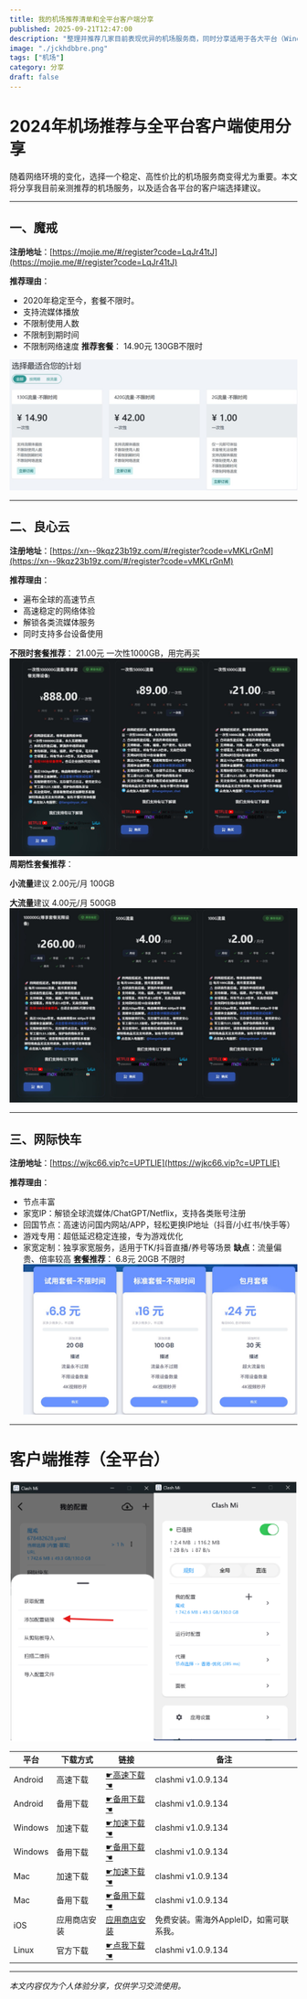 ```yaml
---
title: 我的机场推荐清单和全平台客户端分享
published: 2025-09-21T12:47:00
description: "整理并推荐几家目前表现优异的机场服务商，同时分享适用于各大平台（Windows、Mac、iOS、Android等）的客户端选择建议，所有内容仅供学习交流使用，欢迎理性参考。"
image: "./jckhdbbre.png"
tags: ["机场"]
category: 分享
draft: false
---
```

# 2024年机场推荐与全平台客户端使用分享

随着网络环境的变化，选择一个稳定、高性价比的机场服务商变得尤为重要。本文将分享我目前亲测推荐的机场服务，以及适合各平台的客户端选择建议。

---

## 一、魔戒

**注册地址**：[https://mojie.me/#/register?code=LqJr41tJ](https://mojie.me/#/register?code=LqJr41tJ)

**推荐理由**：
  - 2020年稳定至今，套餐不限时。
  - 支持流媒体播放
  - 不限制使用人数
  - 不限制到期时间
  - 不限制网络速度
**推荐套餐**：
14.90元 130GB不限时

![魔戒](./mojie.png)

---

## 二、良心云

**注册地址**：[https://xn--9kqz23b19z.com/#/register?code=vMKLrGnM](https://xn--9kqz23b19z.com/#/register?code=vMKLrGnM)

**推荐理由**：

  - 遍布全球的高速节点
  - 高速稳定的网络体验
  - 解锁各类流媒体服务
  - 同时支持多台设备使用
 
**不限时套餐推荐**：
21.00元 一次性1000GB，用完再买
![良心云](./liangxinyun1.png)
**周期性套餐推荐**：

**小流量**建议 2.00元/月 100GB

**大流量**建议 4.00元/月 500GB
![良心云](./liangxinyun2.png)

---

## 三、网际快车

**注册地址**：[https://wjkc66.vip?c=UPTLIE](https://wjkc66.vip?c=UPTLIE)

**推荐理由**：
  - 节点丰富
  - 家宽IP：解锁全球流媒体/ChatGPT/Netflix，支持各类账号注册
  - 回国节点：高速访问国内网站/APP，轻松更换IP地址（抖音/小红书/快手等）
  - 游戏专用：超低延迟稳定连接，专为游戏优化
  - 家宽定制：独享家宽服务，适用于TK/抖音直播/养号等场景
**缺点**：流量偏贵、倍率较高
**套餐推荐**：
6.8元 20GB 不限时
![网际快车](./wangjikuaiche.png)

---

# 客户端推荐（全平台）

![clashmi](./clashmi.png)

| 平台    | 下载方式     | 链接                                                                                                                                        | 备注                                    |
| ------- | ------------ | ------------------------------------------------------------------------------------------------------------------------------------------- | --------------------------------------- |
| Android | 高速下载     | [☛高速下载☚](https://git.282888.xyz/https://github.com/KaringX/clashmi/releases/download/v1.0.9.134/clashmi_1.0.9.134_android_arm64-v8a.apk) | clashmi v1.0.9.134                      |
| Android | 备用下载     | [☛备用下载☚](https://github.com/KaringX/clashmi/releases/download/v1.0.9.134/clashmi_1.0.9.134_android_arm64-v8a.apk)                        | clashmi v1.0.9.134                      |
| Windows | 加速下载     | [☛加速下载☚](https://git.282888.xyz/https://github.com/KaringX/clashmi/releases/download/v1.0.9.134/clashmi_1.0.9.134_windows_x64.exe)       | clashmi v1.0.9.134                      |
| Windows | 备用下载     | [☛备用下载☚](https://github.com/KaringX/clashmi/releases/download/v1.0.9.134/clashmi_1.0.9.134_windows_x64.exe)                              | clashmi v1.0.9.134                      |
| Mac     | 加速下载     | [☛加速下载☚](https://git.282888.xyz/https://github.com/KaringX/clashmi/releases/download/v1.0.9.134/clashmi_1.0.9.134_macos_universal.dmg)   | clashmi v1.0.9.134                      |
| Mac     | 备用下载     | [☛备用下载☚](https://apps.apple.com/us/app/clash-mi/id6744321968)                                                                            | clashmi v1.0.9.134                      |
| iOS     | 应用商店安装 | [应用商店安装](https://apps.apple.com/us/app/clash-mi/id6744321968)                                                                            | 免费安装。需海外AppleID，如需可联系我。 |
| Linux   | 官方下载     | [☛点我下载☚](https://github.com/KaringX/clashmi/releases/download/v1.0.9.134/clashmi_1.0.9.134_linux_amd64.rpm)                              | clashmi v1.0.9.134                      |

---

*本文内容仅为个人体验分享，仅供学习交流使用。*
